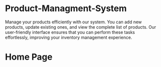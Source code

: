 # Product-Managment-System
Manage your products efficiently with our system. You can add new products, update existing ones, and view the complete list of products. Our user-friendly interface ensures that you can perform these tasks effortlessly, improving your inventory management experience.

# Home Page
